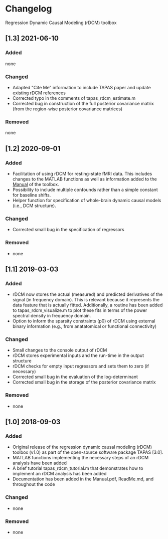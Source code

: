 # Changelog
Regression Dynamic Causal Modeling (rDCM) toolbox 


## [1.3] 2021-06-10

### Added
none

### Changed
- Adapted "Cite Me" information to include TAPAS paper and update existing rDCM references
- Corrected typo in the comments of tapas_rdcm_estimate.m
- Corrected bug in construction of the full posterior covariance matrix (from the region-wise posterior covariance matrices) 

### Removed
none


## [1.2] 2020-09-01

### Added
- Facilitation of using rDCM for resting-state fMRI data. This includes changes to the MATLAB functions as well as information added to the [Manual](docs/Manual.pdf) of the toolbox. 
- Possibility to include multiple confounds rather than a simple constant for baseline shifts.
- Helper function for specification of whole-brain dynamic causal models (i.e., DCM structure).

### Changed
- Corrected small bug in the specification of regressors

### Removed
- none


## [1.1] 2019-03-03

### Added
- rDCM now stores the actual (measured) and predicted derivatives of the signal (in frequency domain). This is
relevant because it represents the data feature that is actually fitted. Additionally, a routine has been added to
tapas_rdcm_visualize.m to plot these fits in terms of the power spectral density in frequency domain.
- Option to inform the sparsity constraints (p0) of rDCM using external binary information (e.g., from anatatomical
or functional connectivity) 

### Changed
- Small changes to the console output of rDCM
- rDCM stores experimental inputs and the run-time in the output structure
- rDCM checks for empty input regressors and sets them to zero (if necessary) 
- Corrected small bug in the evaluation of the log-determinant
- Corrected small bug in the storage of the posterior covariance matrix

### Removed
- none


## [1.0] 2018-09-03

### Added
- Original release of the regression dynamic causal modeling (rDCM) toolbox (v1.0) 
as part of the open-source software package TAPAS [3.0].
- MATLAB functions implementing the necessary steps of an rDCM analysis have been added
- A brief tutorial tapas_rdcm_tutorial.m that demonstrates how to implement an rDCM analysis has been added
- Documentation has been added in the Manual.pdf, ReadMe.md, and throughout the code 

### Changed
- none

### Removed
- none
